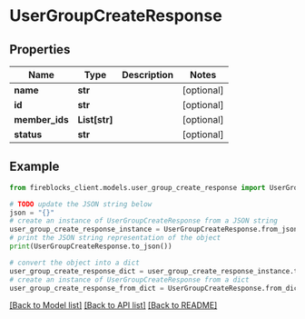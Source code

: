 # UserGroupCreateResponse


## Properties

Name | Type | Description | Notes
------------ | ------------- | ------------- | -------------
**name** | **str** |  | [optional] 
**id** | **str** |  | [optional] 
**member_ids** | **List[str]** |  | [optional] 
**status** | **str** |  | [optional] 

## Example

```python
from fireblocks_client.models.user_group_create_response import UserGroupCreateResponse

# TODO update the JSON string below
json = "{}"
# create an instance of UserGroupCreateResponse from a JSON string
user_group_create_response_instance = UserGroupCreateResponse.from_json(json)
# print the JSON string representation of the object
print(UserGroupCreateResponse.to_json())

# convert the object into a dict
user_group_create_response_dict = user_group_create_response_instance.to_dict()
# create an instance of UserGroupCreateResponse from a dict
user_group_create_response_from_dict = UserGroupCreateResponse.from_dict(user_group_create_response_dict)
```
[[Back to Model list]](../README.md#documentation-for-models) [[Back to API list]](../README.md#documentation-for-api-endpoints) [[Back to README]](../README.md)


